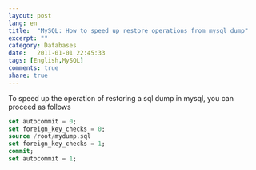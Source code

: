 ```yaml
---
layout: post
lang: en
title:  "MySQL: How to speed up restore operations from mysql dump"
excerpt: ""
category: Databases
date:   2011-01-01 22:45:33
tags: [English,MySQL]
comments: true
share: true
---
```


To speed up the operation of restoring a sql dump in mysql, you can proceed as follows

```sql
set autocommit = 0;
set foreign_key_checks = 0;
source /root/mydump.sql
set foreign_key_checks = 1;
commit;
set autocommit = 1;
```
